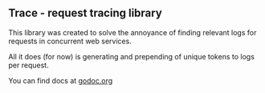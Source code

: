 ## Trace - request tracing library

This library was created to solve the annoyance of finding relevant logs for requests in concurrent web services.

All it does (for now) is generating and prepending of unique tokens to logs per request.

You can find docs at [godoc.org](https://godoc.org/github.com/alytvynov/trace)
